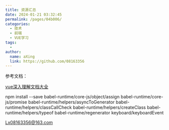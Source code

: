 ```yaml
---
title: 资源汇总
date: 2024-01-21 03:32:45
permalink: /pages/04b006/
categories:
  - 技术
  - 前端
  - VUE学习
tags:
  - 
author: 
  name: aXing
  link: https://github.com/08163356
---
```





参考文档：

[vue深入理解文档大全](https://godbasin.github.io/vue-ebook/vue-ebook/7.html#_7-3-vue-router-%E8%BF%9B%E9%98%B6)



npm install --save babel-runtime/core-js/object/assign babel-runtime/core-js/promise babel-runtime/helpers/asyncToGenerator babel-runtime/helpers/classCallCheck babel-runtime/helpers/createClass babel-runtime/helpers/typeof babel-runtime/regenerator keyboard/keyboardEvent





Lx08163356@163.com